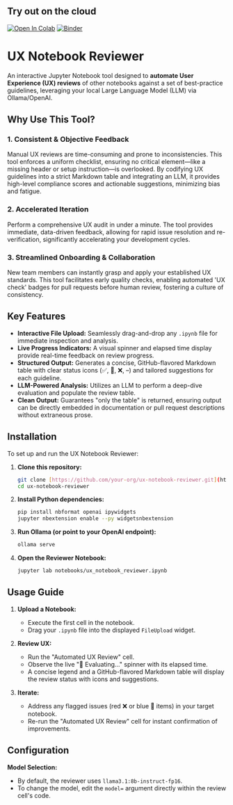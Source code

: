  ## Try out on the cloud

[![Open In Colab](https://colab.research.google.com/assets/colab-badge.svg)](https://colab.research.google.com/github/instructlab/examples/blob/ux-notebook-reviewer/ux-notebook-reviewer/ux_notebook_reviewer.ipynb)
[![Binder](https://mybinder.org/badge_logo.svg)](https://mybinder.org/v2/gh/instructlab/examples/ux-notebook-reviewer?urlpath=lab/tree/ux-notebook-reviewer/ux_notebook_reviewer.ipynb)

# UX Notebook Reviewer

An interactive Jupyter Notebook tool designed to **automate User Experience (UX) reviews** of other notebooks against a set of best-practice guidelines, leveraging your local Large Language Model (LLM) via Ollama/OpenAI.

## Why Use This Tool?

### 1. Consistent & Objective Feedback
Manual UX reviews are time-consuming and prone to inconsistencies. This tool enforces a uniform checklist, ensuring no critical element—like a missing header or setup instruction—is overlooked. By codifying UX guidelines into a strict Markdown table and integrating an LLM, it provides high-level compliance scores and actionable suggestions, minimizing bias and fatigue.

### 2. Accelerated Iteration
Perform a comprehensive UX audit in under a minute. The tool provides immediate, data-driven feedback, allowing for rapid issue resolution and re-verification, significantly accelerating your development cycles.

### 3. Streamlined Onboarding & Collaboration
New team members can instantly grasp and apply your established UX standards. This tool facilitates early quality checks, enabling automated 'UX check' badges for pull requests before human review, fostering a culture of consistency.

## Key Features

* **Interactive File Upload:** Seamlessly drag-and-drop any `.ipynb` file for immediate inspection and analysis.
* **Live Progress Indicators:** A visual spinner and elapsed time display provide real-time feedback on review progress.
* **Structured Output:** Generates a concise, GitHub-flavored Markdown table with clear status icons (✅, 🔹, ❌, –) and tailored suggestions for each guideline.
* **LLM-Powered Analysis:** Utilizes an LLM to perform a deep-dive evaluation and populate the review table.
* **Clean Output:** Guarantees "only the table" is returned, ensuring output can be directly embedded in documentation or pull request descriptions without extraneous prose.

## Installation

To set up and run the UX Notebook Reviewer:

1.  **Clone this repository:**
    ```bash
    git clone [https://github.com/your-org/ux-notebook-reviewer.git](https://github.com/your-org/ux-notebook-reviewer.git)
    cd ux-notebook-reviewer
    ```

2.  **Install Python dependencies:**
    ```bash
    pip install nbformat openai ipywidgets
    jupyter nbextension enable --py widgetsnbextension
    ```

3.  **Run Ollama (or point to your OpenAI endpoint):**
    ```bash
    ollama serve
    ```

4.  **Open the Reviewer Notebook:**
    ```bash
    jupyter lab notebooks/ux_notebook_reviewer.ipynb
    ```

## Usage Guide

1.  **Upload a Notebook:**
    * Execute the first cell in the notebook.
    * Drag your `.ipynb` file into the displayed `FileUpload` widget.

2.  **Review UX:**
    * Run the "Automated UX Review" cell.
    * Observe the live "🧠 Evaluating…" spinner with its elapsed time.
    * A concise legend and a GitHub-flavored Markdown table will display the review status with icons and suggestions.

3.  **Iterate:**
    * Address any flagged issues (red ❌ or blue 🔹 items) in your target notebook.
    * Re-run the "Automated UX Review" cell for instant confirmation of improvements.

## Configuration

**Model Selection:**
* By default, the reviewer uses `llama3.1:8b-instruct-fp16`.
* To change the model, edit the `model=` argument directly within the review cell's code.
